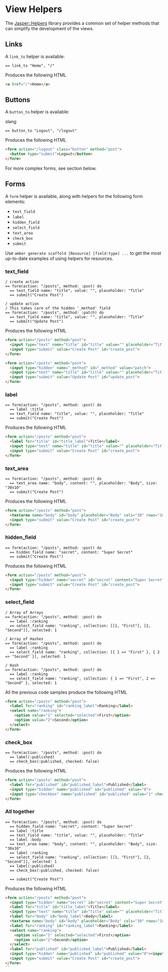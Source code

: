 # View Helpers

The [Jasper::Helpers](https://github.com/amberframework/jasper-helpers) library provides a common set of helper methods that can simplify the development of the views.

## Links
A `link_to` helper is available:

```slim
== link_to "Home", "/"
```

Produces the following HTML
```html
<a href="/">Home</a>
```

## Buttons
A `button_to` helper is available:

slang
```slim
== button_to "Logout", "/logout"
```

Produces the following HTML
```html
<form action="/logout" class="button" method="post">
  <button type="submit">Logout</button>
</form>
```
For more complex forms, see section below.

## Forms
A `form` helper is available, along with helpers for the following form elements:
- `text_field`
- `label`
- `hidden_field`
- `select_field`
- `text_area`
- `check_box`
- `submit`

Use `amber generate scaffold [Resource] [field:type] ...` to get the most up-to-date examples of using helpers for resources.

### text_field
```slim
/ create action
== form(action: "/posts", method: :post) do
  == text_field name: "title", value: "", placeholder: "Title"
  == submit("Create Post")

/ update action
/ This takes care of the hidden '_method' field
== form(action: "/posts", method: :patch) do
  == text_field name: "title", value: "", placeholder: "Title"
  == submit("Update Post")
```

Produces the following HTML
```html
<form action="/posts" method="post">
  <input type="text" name="title" id="title" value="" placeholder="Title">
  <input type="submit" value="Create Post" id="create_post">
</form>

<form action="/posts" method="post">
  <input type="hidden" name="_method" id="_method" value="patch">
  <input type="text" name="title" id="title" value="" placeholder="Title">
  <input type="submit" value="Update Post" id="update_post">
</form>
```

### label
```slim
== form(action: "/posts", method: :post) do
  == label :title
  == text_field name: "title", value: "", placeholder: "Title"
  == submit("Create Post")
```

Produces the following HTML
```html
<form action="/posts" method="post">
  <label for="title" id="title_label">Title</label>
  <input type="text" name="title" id="title" value="" placeholder="Title">
  <input type="submit" value="Create Post" id="create_post">
</form>
```

### text_area
```slim
== form(action: "/posts", method: :post) do
  == text_area name: "body", content: "", placeholder: "Body", size: "30x10"
  == submit("Create Post")
```

Produces the following HTML
```html
<form action="/posts" method="post">
  <textarea name="body" id="body" placeholder="Body" cols="30" rows="10"></textarea>
  <input type="submit" value="Create Post" id="create_post">
</form>
```

### hidden_field
```slim
== form(action: "/posts", method: :post) do
  == hidden_field name: "secret", content: "Super Secret"
  == submit("Create Post")
```

Produces the following HTML
```html
<form action="/posts" method="post">
  <input type="hidden" name="secret" id="secret" content="Super Secret">
  <input type="submit" value="Create Post" id="create_post">
</form>
```

### select_field
```slim
/ Array of Arrays
== form(action: "/posts", method: :post) do
  == label :ranking
  == select_field name: "ranking", collection: [[1, "First"], [2, "Second"]], selected: 1

/ Array of Hashes
== form(action: "/posts", method: :post) do
  == label :ranking
  == select_field name: "ranking", collection: [{ 1 => "First" }, { 2 => "Second" }], selected: 1

/ Hash
== form(action: "/posts", method: :post) do
  == label :ranking
  == select_field name: "ranking", collection: { 1 => "First", 2 => "Second" }, selected: 1
```

All the previous code samples produce the following HTML
```html
<form action="/posts" method="post">
  <label for="ranking" id="ranking_label">Ranking</label>
  <select name="ranking">
    <option value="1" selected="selected">First</option>
    <option value="2">Second</option>
  </select>
</form>
```

### check_box
```slim
== form(action: "/posts", method: :post) do
  == label(:published)
  == check_box(:published, checked: false)
```

Produces the following HTML
```html
<form action="/posts" method="post">
  <label for="published" id="published_label">Published</label>
  <input type="hidden" name="published" id="published" value="0">
  <input type="checkbox" name="published" id="published" value="1" checked="false">
</form>
```

### All together
```slim
== form(action: "/posts", method: :post) do
  == hidden_field name: "secret", content: "Super Secret"
  == label :title
  == text_field name: "title", value: "", placeholder: "Title"
  == label :body
  == text_area name: "body", content: "", placeholder: "Body", size: "30x10"
  == label :ranking
  == select_field name: "ranking", collection: [[1, "First"], [2, "Second"]], selected: 1
  == label(:published)
  == check_box(:published, checked: false)

  == submit("Create Post")
```

Produces the following HTML
```html
<form action="/posts" method="post">
  <input type="hidden" name="secret" id="secret" content="Super Secret">
  <label for="title" id="title_label">Title</label>
  <input type="text" name="title" id="title" value="" placeholder="Title">
  <label for="body" id="body_label">Body</label>
  <textarea name="body" id="body" placeholder="Body" cols="30" rows="10"></textarea>
  <label for="ranking" id="ranking_label">Ranking</label>
  <select name="ranking">
    <option value="1" selected="selected">First</option>
    <option value="2">Second</option>
  </select>
  <label for="published" id="published_label">Published</label>
  <input type="hidden" name="published" id="published" value="0"><input type="checkbox" name="published" id="published" value="1" checked="false">
  <input type="submit" value="Create Post" id="create_post">
</form>
``
